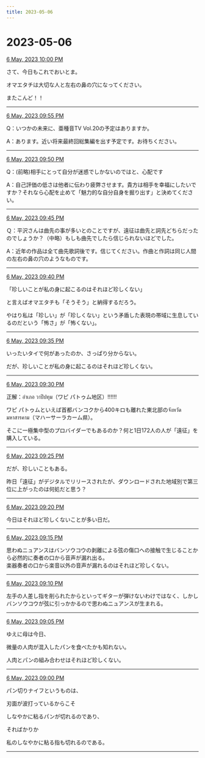```yaml
---
title: 2023-05-06
---
```

# 2023-05-06

[6 May, 2023 10:00 PM](https://twitter.com/hirasawa/status/1654833399402569729#m)

さて、今日もこれでおいとま。  
  
オマエタチは大切な人と左右の鼻の穴になってください。  
  
またこんど！！

---

[6 May, 2023 09:55 PM](https://twitter.com/hirasawa/status/1654832132173312002#m)

Q：いつかの未来に、亜種音TV Vol.20の予定はありますか。  
  
A：あります。近い将来最終回総集編を出す予定です。お待ちください。

---

[6 May, 2023 09:50 PM](https://twitter.com/hirasawa/status/1654830873919799296#m)

Q：(前略)相手にとって自分が迷惑でしかないのではと、心配です  
  
A：自己評価の低さは他者に伝わり疲弊させます。貴方は相手を幸福にしたいですか？それなら心配を止めて「魅力的な自分自身を掘り出す」と決めてください。

---

[6 May, 2023 09:45 PM](https://twitter.com/hirasawa/status/1654829615800545281#m)

Ｑ：平沢さんは曲先の事が多いとのことですが、遠征は曲先と詞先どちらだったのでしょうか？（中略）もしも曲先でしたら信じられないほどでした。  
  
A：近年の作品は全て曲先歌詞後です。信じてください。作曲と作詞は同じ人間の左右の鼻の穴のようなものです。

---

[6 May, 2023 09:40 PM](https://twitter.com/hirasawa/status/1654828357538787328#m)

「珍しいことが私の身に起こるのはそれほど珍しくない」  
  
と言えばオマエタチも「そうそう」と納得するだろう。  
  
やはり私は「珍しい」が「珍しくない」という矛盾した表現の帯域に生息しているのだという「怖さ」が「怖くない」。

---

[6 May, 2023 09:35 PM](https://twitter.com/hirasawa/status/1654827099201613831#m)

いったいタイで何があったのか、さっぱり分からない。  
  
だが、珍しいことが私の身に起こるのはそれほど珍しくない。

---

[6 May, 2023 09:30 PM](https://twitter.com/hirasawa/status/1654825842835374081#m)

正解：อำเภอ วาปีปทุม（ワピ パトゥム地区）!!!!!!  
  
ワピ パトゥムといえば首都バンコクから400キロも離れた東北部のจังหวัดมหาสารคาม（マハーサーラカーム県）。  
  
そこに一極集中型のプロバイダーでもあるのか？何と1日172人の人が「遠征」を購入している。

---

[6 May, 2023 09:25 PM](https://twitter.com/hirasawa/status/1654824582308589568#m)

だが、珍しいこともある。  
  
昨日「遠征」がデジタルでリリースされたが、ダウンロードされた地域別で第三位に上がったのは何処だと思う？

---

[6 May, 2023 09:20 PM](https://twitter.com/hirasawa/status/1654823324080549890#m)

今日はそれほど珍しくないことが多い日だ。

---

[6 May, 2023 09:15 PM](https://twitter.com/hirasawa/status/1654822065759985664#m)

思わぬニュアンスはバンソウコウの剥離による弦の傷口への接触で生じることから必然的に奏者の口から音声が漏れ出る。  
楽器奏者の口から楽音以外の音声が漏れるのはそれほど珍しくない。

---

[6 May, 2023 09:10 PM](https://twitter.com/hirasawa/status/1654820807305056258#m)

左手の人差し指を削られたからといってギターが弾けないわけではなく、しかしバンソウコウが弦に引っかかるので思わぬニュアンスが生まれる。

---

[6 May, 2023 09:05 PM](https://twitter.com/hirasawa/status/1654819549664141314#m)

ゆえに母は今日、  
  
微量の人肉が混入したパンを食べたかも知れない。  
  
人肉とパンの組み合わせはそれほど珍しくない。

---

[6 May, 2023 09:00 PM](https://twitter.com/hirasawa/status/1654818296833748995#m)

パン切りナイフというものは、  
  
刃面が波打っているからこそ  
  
しなやかに粘るパンが切れるのであり、  
  
そればかりか  
  
私のしなやかに粘る指も切れるのである。

---

